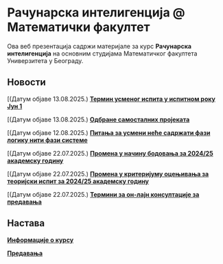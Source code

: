 # Рачунарска интелигенција @ Математички факултет

Ова веб презентација садржи материјале за курс **Рачунарска интелигенција** на основним студијама Математичког факултета Универзитета у Београду.

## Новости

[(Датум објаве 13.08.2025.) [**Термин усменог испита у испитном року Јун 1**](/informacije-o-kursu/tekuce-informacije/README.md)

[(Датум објаве 13.08.2025.) [**Одбране самосталних пројеката**](/informacije-o-kursu/tekuce-informacije/README.md)

[(Датум објаве 12.08.2025.) [**Питања за усмени неће садржати фази логику нити фази системе**](/informacije-o-kursu/tekuce-informacije/README.md)

[(Датум објаве 22.07.2025.) [**Промена у начину бодовања за 2024/25 академску годину**](/informacije-o-kursu/tekuce-informacije/README.md)

[(Датум објаве 22.07.2025.) [**Промена у критеријуму оцењивања за теоријски испит за 2024/25 академску годину**](/informacije-o-kursu/tekuce-informacije/README.md)

[(Датум објаве 22.07.2025.) [**Термини за он-лајн консултације за предавања**](/informacije-o-kursu/tekuce-informacije/README.md)

<!-- [Надокнада часова предавања од 11.11.2024.](predavanja/info/README.md) -->

<!-- [Додатни термин теоријског дела испита и одбране самосталног пројекта у року Септембар](predavanja/info/README.md) -->

<!-- [Термин теоријског дела испита и одбране самосталног пројекта у року Септембар](predavanja/info/README.md) -->

<!-- [Термин теоријског дела испита и одбране самосталног пројекта у року Јун 1](predavanja/info/README.md) -->

<!--**[Термин теоријског дела испита у испитном року Јануар 2](informacije-o-kursu/tekuce-informacije/README.md)**-->

<!-- **[Термин теоријског дела испита у испитном року Јануар 1](informacije-o-kursu/tekuce-informacije/README.md)** -->

<!-- **[Термин теоријског дела испита у испитном року Јануар 1](informacije-o-kursu/tekuce-informacije/README.md)** -->

<!-- **[Отказана су предавања за среду 29.11.2023](predavanja/info/README.md)** -->

## Настава

**[Информације о курсу](informacije-o-kursu/README.md)**

**[Предавања](predavanja/README.md)**
